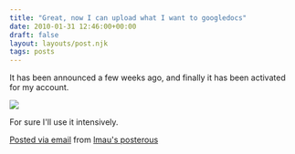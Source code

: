 ```yaml
---
title: "Great, now I can upload what I want to googledocs"
date: 2010-01-31 12:46:00+00:00
draft: false
layout: layouts/post.njk
tags: posts
---
```


It has been announced a few weeks ago, and finally it has been activated for my account.

[![](http://posterous.com/getfile/files.posterous.com/lmau/juagkqnjgHyEIlHozprextHIczmAJornytijwpJgItsnBnGHqCcdCHnAuGBi/media_httprookery5avi_btiCa.jpg.scaled500.jpg)
](http://posterous.com/getfile/files.posterous.com/lmau/juagkqnjgHyEIlHozprextHIczmAJornytijwpJgItsnBnGHqCcdCHnAuGBi/media_httprookery5avi_btiCa.jpg.scaled1000.jpg)

  


For sure I'll use it intensively.

[Posted via email](http://posterous.com)  from [lmau's posterous](http://lmau.posterous.com/great-now-i-can-upload-what-i-want-to-googled)
